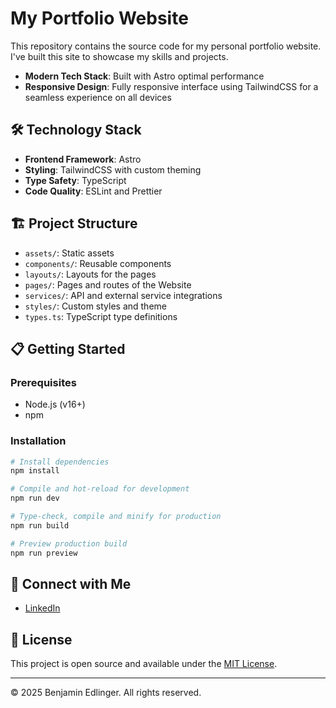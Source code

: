 # My Portfolio Website

This repository contains the source code for my personal portfolio website. I've built this site to showcase my skills and projects.

- **Modern Tech Stack**: Built with Astro optimal performance
- **Responsive Design**: Fully responsive interface using TailwindCSS for a seamless experience on all devices

## 🛠️ Technology Stack

- **Frontend Framework**: Astro
- **Styling**: TailwindCSS with custom theming
- **Type Safety**: TypeScript
- **Code Quality**: ESLint and Prettier

## 🏗️ Project Structure

- `assets/`: Static assets
- `components/`: Reusable components
- `layouts/`: Layouts for the pages
- `pages/`: Pages and routes of the Website
- `services/`: API and external service integrations
- `styles/`: Custom styles and theme
- `types.ts`: TypeScript type definitions

## 📋 Getting Started

### Prerequisites

- Node.js (v16+)
- npm

### Installation

```sh
# Install dependencies
npm install

# Compile and hot-reload for development
npm run dev

# Type-check, compile and minify for production
npm run build

# Preview production build
npm run preview
```

## 🔗 Connect with Me

- [LinkedIn](https://www.linkedin.com/in/bedlinger)

## 📝 License

This project is open source and available under the [MIT License](LICENSE).

---

© 2025 Benjamin Edlinger. All rights reserved.
